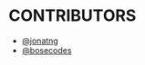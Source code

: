 # CONTRIBUTORS

- [@jonatng](https://github.com/jonatng)
- [@bosecodes](https://github.com/BOSE-git)
